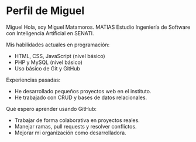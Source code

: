 # Perfil de Miguel
Miguel
Hola, soy Miguel Matamoros.
MATIAS
Estudio Ingeniería de Software con Inteligencia Artificial en SENATI.

Mis habilidades actuales en programación:
- HTML, CSS, JavaScript (nivel básico)
- PHP y MySQL (nivel básico)
- Uso básico de Git y GitHub

Experiencias pasadas:
- He desarrollado pequeños proyectos web en el instituto.
- He trabajado con CRUD y bases de datos relacionales.

Qué espero aprender usando GitHub:
- Trabajar de forma colaborativa en proyectos reales.
- Manejar ramas, pull requests y resolver conflictos.
- Mejorar mi organización como desarrolladora.

